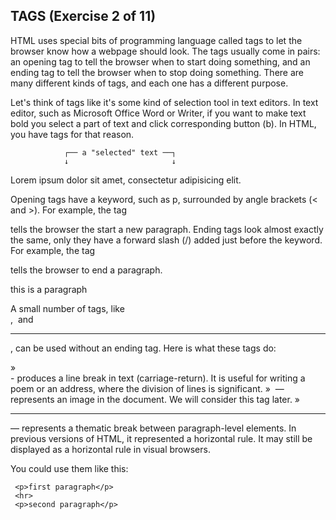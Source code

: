 ## TAGS (Exercise 2 of 11)

HTML uses special bits of programming language called tags to let the
browser know how a webpage should look. The tags usually come in pairs: an
opening tag to tell the browser when to start doing something, and an
ending tag to tell the browser when to stop doing something. There are
many different kinds of tags, and each one has a different purpose.

Let's think of tags like it's some kind of selection tool in text editors.
In text editor, such as Microsoft Office Word or Writer, if you want to
make text bold you select a part of text and click corresponding button
(b). In HTML, you have tags for that reason.

                ┌── a "selected" text ──┐
                ↓                       ↓
Lorem ipsum <tagname>dolor sit amet</tagname>, consectetur adipisicing elit.

Opening tags have a keyword, such as p, surrounded by angle brackets (<
and >). For example, the tag <code><p></code> tells the browser the start a new
paragraph. Ending tags look almost exactly the same, only they have a
forward slash (/) added just before the keyword. For example, the tag <code></p></code>
tells the browser to end a paragraph.

<p>this is a paragraph</p>

  A small number of tags, like <code><br></code>, <code><img></code> and <code><hr></code>, can be used without an
  ending tag. Here is what these tags do:

   » <code><br></code> - produces a line break in text (carriage-return). It is useful
     for writing a poem or an address, where the division of lines is
     significant.
   » <code><img></code> — represents an image in the document. We will consider this tag
     later.
   » <code><hr></code> — represents a thematic break between paragraph-level elements. In
     previous versions of HTML, it represented a horizontal rule. It may
     still be displayed as a horizontal rule in visual browsers.

  You could use them like this:

     <p>first paragraph</p>
     <hr>
     <p>second paragraph</p>